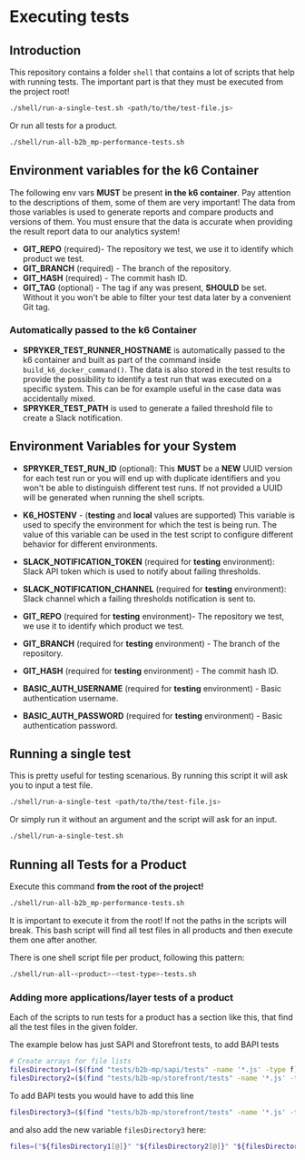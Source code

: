 # Executing tests

## Introduction

This repository contains a folder `shell` that contains a lot of scripts that help with running tests. The important part is that they must be executed from the project root!

```bash
./shell/run-a-single-test.sh <path/to/the/test-file.js>
```

Or run all tests for a product.

```bash
./shell/run-all-b2b_mp-performance-tests.sh
```

## Environment variables for the k6 Container

The following env vars **MUST** be present **in the k6 container**. Pay attention to the descriptions of them, some of them are very important! The data from those variables is used to generate reports and compare products and versions of them. You must ensure that the data is accurate when providing the result report data to our analytics system!

* **GIT_REPO** (required)- The repository we test, we use it to identify which product we test.
* **GIT_BRANCH** (required) - The branch of the repository.
* **GIT_HASH** (required) - The commit hash ID.
* **GIT_TAG** (optional) - The tag if any was present, **SHOULD** be set. Without it you won't be able to filter your test data later by a convenient Git tag.

### Automatically passed to the k6 Container

* **SPRYKER_TEST_RUNNER_HOSTNAME** is automatically passed to the k6 container and built as part of the command inside `build_k6_docker_command()`. The data is also stored in the test results to provide the possibility to identify a test run that was executed on a specific system. This can be for example useful in the case data was accidentally mixed.
* **SPRYKER_TEST_PATH** is used to generate a failed threshold file to create a Slack notification.


## Environment Variables for your System

* **SPRYKER_TEST_RUN_ID** (optional): This **MUST** be a **NEW** UUID version for each test run or you will end up with duplicate identifiers and you won't be able to distinguish different test runs. If not provided a UUID will be generated when running the shell scripts.

* **K6_HOSTENV** - (**testing** and **local** values are supported) This variable is used to specify the environment for which the test is being run. The value of this variable can be used in the test script to configure different behavior for different environments.
* **SLACK_NOTIFICATION_TOKEN** (required for **testing** environment): Slack API token which is used to notify about failing thresholds.
* **SLACK_NOTIFICATION_CHANNEL** (required for **testing** environment): Slack channel which a failing thresholds notification is sent to.
* **GIT_REPO** (required for **testing** environment)- The repository we test, we use it to identify which product we test.
* **GIT_BRANCH** (required for **testing** environment) - The branch of the repository.
* **GIT_HASH** (required for **testing** environment) - The commit hash ID.
* **BASIC_AUTH_USERNAME** (required for **testing** environment) - Basic authentication username.
* **BASIC_AUTH_PASSWORD** (required for **testing** environment) - Basic authentication password.

## Running a single test

This is pretty useful for testing scenarious. By running this script it will ask you to input a test file.

```bash
./shell/run-a-single-test <path/to/the/test-file.js>
```

Or simply run it without an argument and the script will ask for an input.

```bash
./shell/run-a-single-test.sh
```

## Running all Tests for a Product

Execute this command **from the root of the project!**

```bash
./shell/run-all-b2b_mp-performance-tests.sh
```

It is important to execute it from the root! If not the paths in the scripts will break. This bash script will find all test files in all products and then execute them one after another.

There is one shell script file per product, following this pattern:

```bash
./shell/run-all-<product>-<test-type>-tests.sh
```

### Adding more applications/layer tests of a product

Each of the scripts to run tests for a product has a section like this, that find all the test files in the given folder.

The example below has just SAPI and Storefront tests, to add BAPI tests

```bash
# Create arrays for file lists
filesDirectory1=($(find "tests/b2b-mp/sapi/tests" -name '*.js' -type f))
filesDirectory2=($(find "tests/b2b-mp/storefront/tests" -name '*.js' -type f))
```

To add BAPI tests you would have to add this line

```bash
filesDirectory3=($(find "tests/b2b-mp/storefront/tests" -name '*.js' -type f))
``` 

and also add the new variable `filesDirectory3` here:

```bash
files=("${filesDirectory1[@]}" "${filesDirectory2[@]}" "${filesDirectory3[@]}")
```
